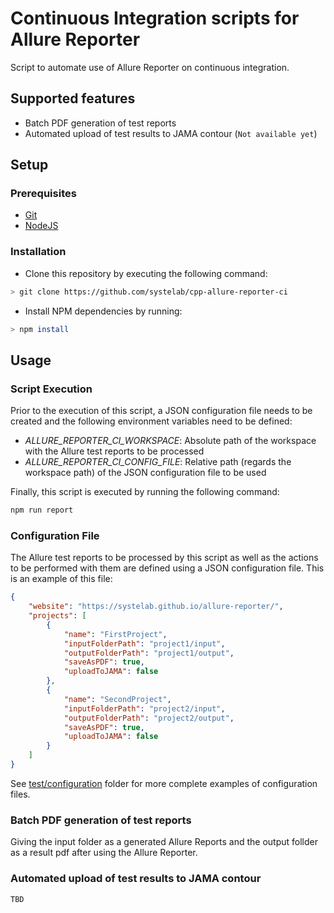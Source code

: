 # Continuous Integration scripts for Allure Reporter

Script to automate use of Allure Reporter on continuous integration.


## Supported features

* Batch PDF generation of test reports 
* Automated upload of test results to JAMA contour (`Not available yet`)


## Setup

### Prerequisites

- [Git](https://git-scm.com/)
- [NodeJS](https://nodejs.org/en/)

### Installation

* Clone this repository by executing the following command:
 
```bash
> git clone https://github.com/systelab/cpp-allure-reporter-ci
```

* Install NPM dependencies by running:

```bash
> npm install
```

## Usage

### Script Execution

Prior to the execution of this script, a JSON configuration file needs to be created and the following environment variables need to be defined:

* *ALLURE_REPORTER_CI_WORKSPACE*: Absolute path of the workspace with the Allure test reports to be processed
* *ALLURE_REPORTER_CI_CONFIG_FILE*: Relative path (regards the workspace path) of the JSON configuration file to be used

Finally, this script is executed by running the following command:

```bash
npm run report
```

### Configuration File

The Allure test reports to be processed by this script as well as the actions to be performed with them are defined using a JSON configuration file. This is an example of this file:

```json
{
	"website": "https://systelab.github.io/allure-reporter/",
	"projects": [
		{
			"name": "FirstProject",
			"inputFolderPath": "project1/input",
			"outputFolderPath": "project1/output",
			"saveAsPDF": true,
			"uploadToJAMA": false
		},
		{
			"name": "SecondProject",
			"inputFolderPath": "project2/input",
			"outputFolderPath": "project2/output",
			"saveAsPDF": true,
			"uploadToJAMA": false
		}
	]
}
```

See [test/configuration](https://github.com/systelab/allure-reporter-ci/tree/master/test/configuration) folder for more complete examples of configuration files.


### Batch PDF generation of test reports

Giving the input folder as a generated Allure Reports and the output follder as a result pdf after using the Allure Reporter.

### Automated upload of test results to JAMA contour

`TBD`
